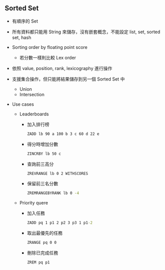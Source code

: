## Sorted Set

- 有順序的 Set
- 所有資料都只能用 String 來儲存，沒有嵌套概念，不能設定 list, set, sorted set, hash
- Sorting order by floating point score
    - 若分數一樣則比較 Lex order

- 依照 value, position, rank, lexicography 進行操作
- 支援集合操作，但只能將結果儲存到另一個 Sorted Set 中
    - Union
    - Intersection

- Use cases
    - Leaderboards
        - 加入排行榜

            ```cmd
            ZADD lb 90 a 100 b 3 c 60 d 22 e
            ```

        - 得分時增加分數

            ```cmd
            ZINCRBY lb 50 c
            ```

        - 查詢前三高分

            ```cmd
            ZREVRANGE lb 0 2 WITHSCORES
            ```

        - 保留前三名分數

            ```cmd
            ZREMRANGEBYRANK lb 0 -4
            ```

    - Priority quere
        - 加入任務

            ```cmd
            ZADD pq 1 p1 2 p2 3 p3 1 p1-2
            ```

        - 取出最優先的任務

            ```cmd
            ZRANGE pq 0 0
            ```

        - 刪除已完成任務

            ```cmd
            ZREM pq p1
            ```